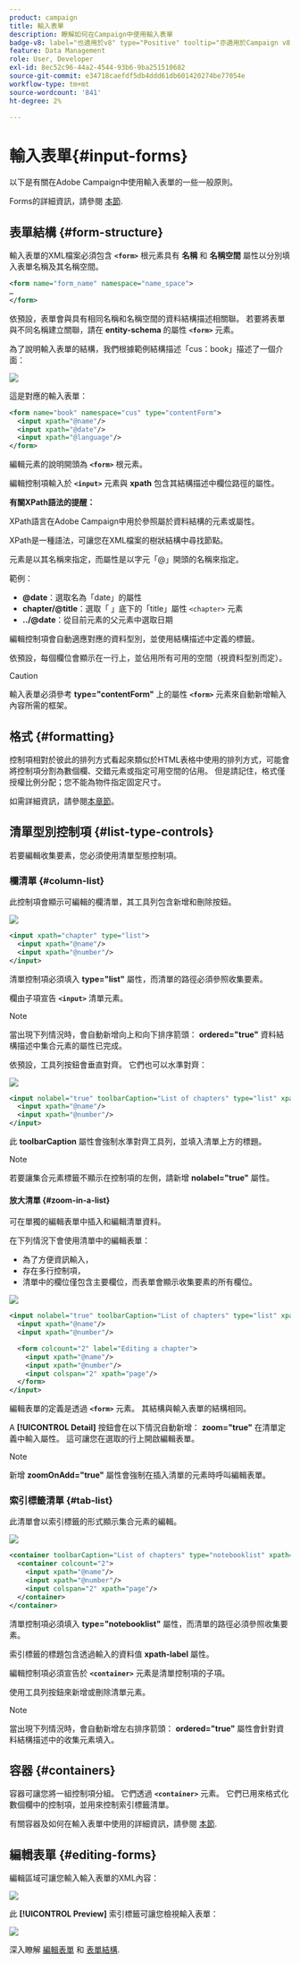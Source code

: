 ```yaml
---
product: campaign
title: 輸入表單
description: 瞭解如何在Campaign中使用輸入表單
badge-v8: label="也適用於v8" type="Positive" tooltip="亦適用於Campaign v8"
feature: Data Management
role: User, Developer
exl-id: 8ec52c96-44a2-4544-93b6-9ba251510682
source-git-commit: e34718caefdf5db4ddd61db601420274be77054e
workflow-type: tm+mt
source-wordcount: '841'
ht-degree: 2%

---
```


# 輸入表單{#input-forms}

以下是有關在Adobe Campaign中使用輸入表單的一些一般原則。

Forms的詳細資訊，請參閱 [本節](../../configuration/using/identifying-a-form.md).

## 表單結構 {#form-structure}

輸入表單的XML檔案必須包含 **`<form>`** 根元素具有 **名稱** 和 **名稱空間** 屬性以分別填入表單名稱及其名稱空間。

```xml
<form name="form_name" namespace="name_space">
…
</form>
```

依預設，表單會與具有相同名稱和名稱空間的資料結構描述相關聯。 若要將表單與不同名稱建立關聯，請在 **entity-schema** 的屬性 **`<form>`** 元素。

為了說明輸入表單的結構，我們根據範例結構描述「cus：book」描述了一個介面：

![](assets/d_ncs_content_form1.png)

這是對應的輸入表單：

```xml
<form name="book" namespace="cus" type="contentForm">
  <input xpath="@name"/>
  <input xpath="@date"/>
  <input xpath="@language"/>
</form>
```

編輯元素的說明開頭為 **`<form>`** 根元素。

編輯控制項輸入於 **`<input>`** 元素與 **xpath** 包含其結構描述中欄位路徑的屬性。

**有關XPath語法的提醒：**

XPath語言在Adobe Campaign中用於參照屬於資料結構的元素或屬性。

XPath是一種語法，可讓您在XML檔案的樹狀結構中尋找節點。

元素是以其名稱來指定，而屬性是以字元「@」開頭的名稱來指定。

範例：

* **@date**：選取名為「date」的屬性
* **chapter/@title**：選取「 」底下的「title」屬性 `<chapter>` 元素
* **../@date**：從目前元素的父元素中選取日期

編輯控制項會自動適應對應的資料型別，並使用結構描述中定義的標籤。

依預設，每個欄位會顯示在一行上，並佔用所有可用的空間（視資料型別而定）。

>[!CAUTION]
>
>輸入表單必須參考 **type=&quot;contentForm&quot;** 上的屬性 **`<form>`** 元素來自動新增輸入內容所需的框架。

## 格式 {#formatting}

控制項相對於彼此的排列方式看起來類似於HTML表格中使用的排列方式，可能會將控制項分割為數個欄、交錯元素或指定可用空間的佔用。 但是請記住，格式僅授權比例分配；您不能為物件指定固定尺寸。

如需詳細資訊，請參閱[本章節](../../configuration/using/form-structure.md#formatting)。

## 清單型別控制項 {#list-type-controls}

若要編輯收集要素，您必須使用清單型態控制項。

### 欄清單 {#column-list}

此控制項會顯示可編輯的欄清單，其工具列包含新增和刪除按鈕。

![](assets/d_ncs_content_form4.png)

```xml
<input xpath="chapter" type="list">
  <input xpath="@name"/>
  <input xpath="@number"/>
</input>
```

清單控制項必須填入 **type=&quot;list&quot;** 屬性，而清單的路徑必須參照收集要素。

欄由子項宣告 **`<input>`** 清單元素。

>[!NOTE]
>
>當出現下列情況時，會自動新增向上和向下排序箭頭： **ordered=&quot;true&quot;** 資料結構描述中集合元素的屬性已完成。

依預設，工具列按鈕會垂直對齊。 它們也可以水準對齊：

![](assets/d_ncs_content_form5.png)

```xml
<input nolabel="true" toolbarCaption="List of chapters" type="list" xpath="chapter">
  <input xpath="@name"/>
  <input xpath="@number"/>
</input>
```

此 **toolbarCaption** 屬性會強制水準對齊工具列，並填入清單上方的標題。

>[!NOTE]
>
>若要讓集合元素標籤不顯示在控制項的左側，請新增 **nolabel=&quot;true&quot;** 屬性。

#### 放大清單 {#zoom-in-a-list}

可在單獨的編輯表單中插入和編輯清單資料。

在下列情況下會使用清單中的編輯表單：

* 為了方便資訊輸入，
* 存在多行控制項，
* 清單中的欄位僅包含主要欄位，而表單會顯示收集要素的所有欄位。

![](assets/d_ncs_content_form7.png)

```xml
<input nolabel="true" toolbarCaption="List of chapters" type="list" xpath="chapter" zoom="true" zoomOnAdd="true">
  <input xpath="@name"/>
  <input xpath="@number"/>

  <form colcount="2" label="Editing a chapter">
    <input xpath="@name"/>
    <input xpath="@number"/>
    <input colspan="2" xpath="page"/>
  </form>
</input>
```

編輯表單的定義是透過 **`<form>`** 元素。 其結構與輸入表單的結構相同。

A **[!UICONTROL Detail]** 按鈕會在以下情況自動新增： **zoom=&quot;true&quot;** 在清單定義中輸入屬性。 這可讓您在選取的行上開啟編輯表單。

>[!NOTE]
>
>新增 **zoomOnAdd=&quot;true&quot;** 屬性會強制在插入清單的元素時呼叫編輯表單。

### 索引標籤清單 {#tab-list}

此清單會以索引標籤的形式顯示集合元素的編輯。

![](assets/d_ncs_content_form6.png)

```xml
<container toolbarCaption="List of chapters" type="notebooklist" xpath="chapter" xpath-label="@name">
  <container colcount="2">
    <input xpath="@name"/>
    <input xpath="@number"/>
    <input colspan="2" xpath="page"/>
  </container>
</container>
```

清單控制項必須填入 **type=&quot;notebooklist&quot;** 屬性，而清單的路徑必須參照收集要素。

索引標籤的標題包含透過輸入的資料值 **xpath-label** 屬性。

編輯控制項必須宣告於 **`<container>`** 元素是清單控制項的子項。

使用工具列按鈕來新增或刪除清單元素。

>[!NOTE]
>
>當出現下列情況時，會自動新增左右排序箭頭： **ordered=&quot;true&quot;** 屬性會針對資料結構描述中的收集元素填入。

## 容器 {#containers}

容器可讓您將一組控制項分組。 它們透過 **`<container>`** 元素。 它們已用來格式化數個欄中的控制項，並用來控制索引標籤清單。

有關容器及如何在輸入表單中使用的詳細資訊，請參閱 [本節](../../configuration/using/form-structure.md#containers).

## 編輯表單 {#editing-forms}

編輯區域可讓您輸入輸入表單的XML內容：

![](assets/d_ncs_content_form12.png)

此 **[!UICONTROL Preview]** 索引標籤可讓您檢視輸入表單：

![](assets/d_ncs_content_form13.png)

深入瞭解 [編輯表單](../../configuration/using/editing-forms.md) 和 [表單結構](../../configuration/using/form-structure.md).
